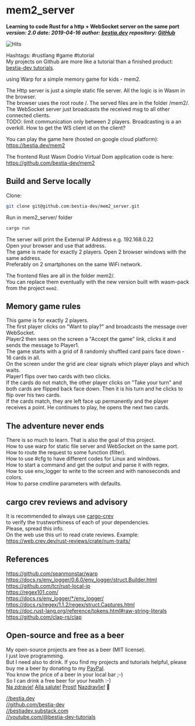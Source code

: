 # mem2_server

**Learning to code Rust for a http + WebSocket server on the same port**  
***version: 2.0  date: 2019-04-16 author: [bestia.dev](https://bestia.dev) repository: [GitHub](https://github.com/bestia-dev/mem2_server)***  

![Hits](https://bestia.dev/webpage_hit_counter/get_svg_image/717788334.svg)

Hashtags: #rustlang #game #tutorial  
My projects on Github are more like a tutorial than a finished product: [bestia-dev tutorials](https://github.com/bestia-dev/tutorials_rust_wasm).

using Warp for a simple memory game for kids - mem2.  
  
The Http server is just a simple static file server. All the logic is in Wasm in the browser.  
The browser uses the root route /. The served files are in the folder /mem2/.  
The WebSocket server just broadcasts the received msg to all other connected clients.  
TODO: limit communication only between 2 players. Broadcasting is a an overkill. How to get the WS client id on the client?  
  
You can play the game here (hosted on google cloud platform):  
<https://bestia.dev/mem2>  

The frontend Rust Wasm Dodrio Virtual Dom application code is here:  
<https://github.com/bestia-dev/mem2>  

## Build and Serve locally

Clone:

```bash
git clone git@github.com:bestia-dev/mem2_server.git  
```

Run in mem2_server/ folder  

```bash
cargo run  
```

The server will print the External IP Address e.g. 192.168.0.22  
Open your browser and use that address.  
The game is made for exactly 2 players. Open 2 browser windows with the same address.  
Preferably on 2 smartphones on the same WiFi network.  
  
The frontend files are all in the folder mem2/.  
You can replace them eventually with the new version built with wasm-pack from the project `mem2`.  
  
## Memory game rules

This game is for exactly 2 players.  
The first player clicks on "Want to play?" and broadcasts the message over WebSocket.  
Player2 then sees on the screen a "Accept the game" link, clicks it and sends the message to Player1.  
The game starts with a grid of 8 randomly shuffled card pairs face down - 16 cards in all.  
On the screen under the grid are clear signals which player plays and which waits.  
Player1 flips over two cards with two clicks.  
If the cards do not match, the other player clicks on "Take your turn" and both cards are flipped back face down. Then it is his turn and he clicks to flip over his two cards.  
If the cards match, they are left face up permanently and the player receives a point. He continues to play, he opens the next two cards.  

## The adventure never ends

There is so much to learn. That is also the goal of this project.  
How to use warp for static file server and WebSocket on the same port.  
How to route the request to some function (filter).  
How to use #cfg to have different codes for Linux and windows.  
How to start a command and get the output and parse it with regex.  
How to use env_logger to write to the screen and with nanoseconds and colors.  
How to parse cmdline parameters with defaults.

## cargo crev reviews and advisory

It is recommended to always use [cargo-crev](https://github.com/crev-dev/cargo-crev)  
to verify the trustworthiness of each of your dependencies.  
Please, spread this info.  
On the web use this url to read crate reviews. Example:  
<https://web.crev.dev/rust-reviews/crate/num-traits/>  

## References

<https://github.com/seanmonstar/warp>  
<https://docs.rs/env_logger/0.6.0/env_logger/struct.Builder.html>  
<https://github.com/tcr/rust-local-ip>  
<https://regex101.com/>  
<https://docs.rs/env_logger/*/env_logger/>  
<https://docs.rs/regex/1.1.2/regex/struct.Captures.html>  
<https://doc.rust-lang.org/reference/tokens.html#raw-string-literals>  
<https://github.com/clap-rs/clap>  

## Open-source and free as a beer

My open-source projects are free as a beer (MIT license).  
I just love programming.  
But I need also to drink. If you find my projects and tutorials helpful, please buy me a beer by donating to my [PayPal](https://paypal.me/LucianoBestia).  
You know the price of a beer in your local bar ;-)  
So I can drink a free beer for your health :-)  
[Na zdravje!](https://translate.google.com/?hl=en&sl=sl&tl=en&text=Na%20zdravje&op=translate) [Alla salute!](https://dictionary.cambridge.org/dictionary/italian-english/alla-salute) [Prost!](https://dictionary.cambridge.org/dictionary/german-english/prost) [Nazdravlje!](https://matadornetwork.com/nights/how-to-say-cheers-in-50-languages/) 🍻

[//bestia.dev](https://bestia.dev)  
[//github.com/bestia-dev](https://github.com/bestia-dev)  
[//bestiadev.substack.com](https://bestiadev.substack.com)  
[//youtube.com/@bestia-dev-tutorials](https://youtube.com/@bestia-dev-tutorials)  
